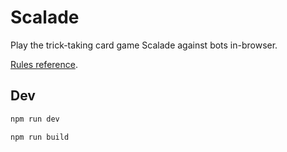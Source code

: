 # Scalade

Play the trick-taking card game Scalade against bots in-browser.

[Rules reference](https://repiqued-interests.co.uk/games/scalade).

## Dev

```sh
npm run dev

npm run build
```
